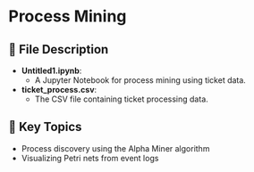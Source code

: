# Process Mining

## 📄 File Description
- **Untitled1.ipynb**:
  - A Jupyter Notebook for process mining using ticket data.
- **ticket_process.csv**:
  - The CSV file containing ticket processing data.

## 📝 Key Topics
- Process discovery using the Alpha Miner algorithm
- Visualizing Petri nets from event logs
